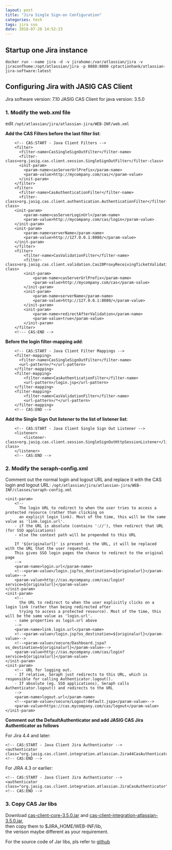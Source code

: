 ```yaml
---
layout: post
title: "Jira Single Sign-on Configuration"
categories: tech
tags: jira sso
date: 2018-07-20 14:52:23
---
```


## Startup one Jira instance

```
docker run --name jira -d -v jirahome:/var/atlassian/jira -v jiraconfhome:/opt/atlassian/jira -p 8088:8080 cptactionhank/atlassian-jira-software:latest
```

## Configuring Jira with JASIG CAS Client

Jira software version: 7.10
JASIG CAS Client for java version: 3.5.0

### 1. Modify the web.xml file

edit `/opt/atlassian/jira/atlassian-jira/WEB-INF/web.xml`

**Add the CAS Filters before the last filter list**:

```
    <!-- CAS:START - Java Client Filters -->
    <filter>
      <filter-name>CasSingleSignOutFilter</filter-name>
      <filter-class>org.jasig.cas.client.session.SingleSignOutFilter</filter-class>
      <init-param>
        <param-name>casServerUrlPrefix</param-name>
        <param-value>http://mycompany.com/cas/</param-value>
      </init-param>
    </filter>
    <filter>
      <filter-name>CasAuthenticationFilter</filter-name>
      <filter-class>org.jasig.cas.client.authentication.AuthenticationFilter</filter-class>
    <init-param>
        <param-name>casServerLoginUrl</param-name>
        <param-value>http://mycompany.com/cas/login</param-value>
    </init-param>
    <init-param>
        <param-name>serverName</param-name>
        <param-value>http://127.0.0.1:8080/</param-value>
    </init-param>
    </filter>
    <filter>
        <filter-name>CasValidationFilter</filter-name>
        <filter-class>org.jasig.cas.client.validation.Cas20ProxyReceivingTicketValidationFilter</filter-class>
        <init-param>
            <param-name>casServerUrlPrefix</param-name>
            <param-value>http://mycompany.com/cas</param-value>
        </init-param>
        <init-param>
            <param-name>serverName</param-name>
            <param-value>http://127.0.0.1:8080/</param-value>
        </init-param>
        <init-param>
            <param-name>redirectAfterValidation</param-name>
            <param-value>true</param-value>
        </init-param>
    </filter>
    <!--- CAS:END -->
```

**Before the login filter-mapping add**:

```
    <!-- CAS:START - Java Client Filter Mappings -->
    <filter-mapping>
      <filter-name>CasSingleSignOutFilter</filter-name>
      <url-pattern>/*</url-pattern>
    </filter-mapping>
    <filter-mapping>
        <filter-name>CasAuthenticationFilter</filter-name>
        <url-pattern>/login.jsp</url-pattern>
    </filter-mapping>
    <filter-mapping>
        <filter-name>CasValidationFilter</filter-name>
        <url-pattern>/*</url-pattern>
    </filter-mapping>
    <!-- CAS:END -->
```

**Add the Single Sign Out listener to the list of listener list**:

```
    <!-- CAS:START - Java Client Single Sign Out Listener -->
    <listener>
        <listener-class>org.jasig.cas.client.session.SingleSignOutHttpSessionListener</listener-class>
    </listener>
    <!-- CAS:END -->
```

### 2. Modify the seraph-config.xml

Comment out the normal login and logout URL and replace it with the CAS login and logout URL:
`/opt/atlassian/jira/atlassian-jira/WEB-INF/classes/seraph-config.xml`

```
<init-param>
    <!--
      The login URL to redirect to when the user tries to access a protected resource (rather than clicking on
      an explicit login link). Most of the time, this will be the same value as 'link.login.url'.
    - if the URL is absolute (contains '://'), then redirect that URL (for SSO applications)
    - else the context path will be prepended to this URL

    If '${originalurl}' is present in the URL, it will be replaced with the URL that the user requested.
    This gives SSO login pages the chance to redirect to the original page
    -->
    <param-name>login.url</param-name>
    <!--<param-value>/login.jsp?os_destination=${originalurl}</param-value>-->
    <param-value>http://cas.mycompany.com/cas/login?service=${originalurl}</param-value>
</init-param>
<init-param>
    <!--
      the URL to redirect to when the user explicitly clicks on a login link (rather than being redirected after
      trying to access a protected resource). Most of the time, this will be the same value as 'login.url'.
    - same properties as login.url above
    -->
    <param-name>link.login.url</param-name>
    <!--<param-value>/login.jsp?os_destination=${originalurl}</param-value>-->
    <!--<param-value>/secure/Dashboard.jspa?os_destination=${originalurl}</param-value>-->
    <param-value>http://cas.mycompany.com/cas/login?service=${originalurl}</param-value>
</init-param>
<init-param>
    <!-- URL for logging out.
    - If relative, Seraph just redirects to this URL, which is responsible for calling Authenticator.logout().
    - If absolute (eg. SSO applications), Seraph calls Authenticator.logout() and redirects to the URL
    -->
    <param-name>logout.url</param-name>
    <!--<param-value>/secure/Logout!default.jspa</param-value>-->
    <param-value>https://cas.mycompany.com/cas/logout</param-value>
</init-param>
```

**Comment out the DefaultAuthenticator and add JASIG CAS Jira Authenticator as follows**

For Jira 4.4 and later:

```
<!-- CAS:START - Java Client Jira Authenticator -->
<authenticator class="org.jasig.cas.client.integration.atlassian.Jira44CasAuthenticator"/>
<!-- CAS:END -->
```

For JIRA 4.3 or earlier:

```
<!-- CAS:START - Java Client Jira Authenticator -->
<authenticator class="org.jasig.cas.client.integration.atlassian.JiraCasAuthenticator"/>
<!-- CAS:END -->
```

### 3. Copy CAS Jar libs

Download [cas-client-core-3.5.0.jar](http://central.maven.org/maven2/org/jasig/cas/client/cas-client-core/3.5.0/cas-client-core-3.5.0.jar) and [cas-client-integration-atlassian-3.5.0.jar](http://central.maven.org/maven2/org/jasig/cas/client/cas-client-integration-atlassian/3.5.0/cas-client-integration-atlassian-3.5.0.jar),  
then copy them to $JIRA_HOME/WEB-INF/lib,  
the verison maybe different as your requirement.

For the source code of Jar libs, pls refer to [github](https://github.com/apereo/java-cas-client)